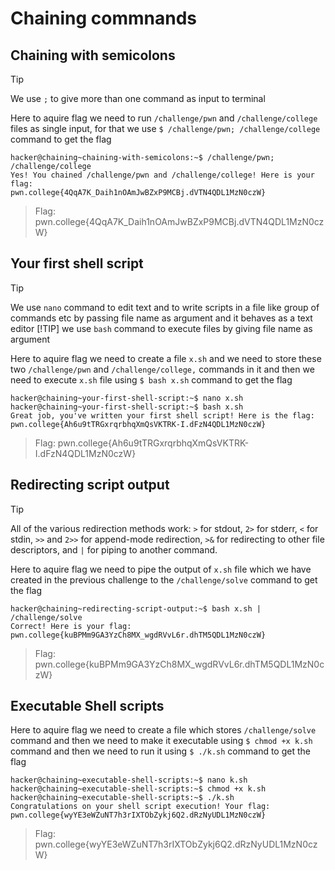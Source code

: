 # Chaining commnands
## Chaining with semicolons
>[!TIP]
>We use `;` to give more than one command as input to terminal

Here to aquire flag we need to run `/challenge/pwn` and `/challenge/college` files as single input, for that we use `$ /challenge/pwn; /challenge/college` command to get the flag
```
hacker@chaining~chaining-with-semicolons:~$ /challenge/pwn; /challenge/college
Yes! You chained /challenge/pwn and /challenge/college! Here is your flag:
pwn.college{4QqA7K_Daih1nOAmJwBZxP9MCBj.dVTN4QDL1MzN0czW}
```
>Flag: pwn.college{4QqA7K_Daih1nOAmJwBZxP9MCBj.dVTN4QDL1MzN0czW}

## Your first shell script
>[!TIP]
>We use `nano` command to edit text and to write scripts in a file like group of commands etc by passing file name as argument and it behaves as a text editor
>[!TIP]
>we use `bash` command to execute files by giving file name as argument

Here to aquire flag we need to create a file `x.sh` and we need to store these two `/challenge/pwn` and `/challenge/college,` commands in it and then we need to execute `x.sh` file using `$ bash x.sh` command to get the flag
```
hacker@chaining~your-first-shell-script:~$ nano x.sh
hacker@chaining~your-first-shell-script:~$ bash x.sh
Great job, you've written your first shell script! Here is the flag:
pwn.college{Ah6u9tTRGxrqrbhqXmQsVKTRK-I.dFzN4QDL1MzN0czW}
```
>Flag: pwn.college{Ah6u9tTRGxrqrbhqXmQsVKTRK-I.dFzN4QDL1MzN0czW}

## Redirecting script output
>[!TIP]
>All of the various redirection methods work: `>` for stdout, `2>` for stderr, `<` for stdin, `>>` and `2>>` for append-mode redirection, `>&` for redirecting to other file descriptors, and `|` for piping to another command.

Here to aquire flag we need to pipe the output of `x.sh` file which we have created in the previous challenge to the `/challenge/solve` command to get the flag
```
hacker@chaining~redirecting-script-output:~$ bash x.sh | /challenge/solve
Correct! Here is your flag:
pwn.college{kuBPMm9GA3YzCh8MX_wgdRVvL6r.dhTM5QDL1MzN0czW}
```
>Flag: pwn.college{kuBPMm9GA3YzCh8MX_wgdRVvL6r.dhTM5QDL1MzN0czW}

## Executable Shell scripts
Here to aquire flag we need to create a file which stores `/challenge/solve` command and then we need to make it executable using `$ chmod +x k.sh` command and then we need to run it using `$ ./k.sh` command to get the flag
```
hacker@chaining~executable-shell-scripts:~$ nano k.sh
hacker@chaining~executable-shell-scripts:~$ chmod +x k.sh
hacker@chaining~executable-shell-scripts:~$ ./k.sh
Congratulations on your shell script execution! Your flag:
pwn.college{wyYE3eWZuNT7h3rIXTObZykj6Q2.dRzNyUDL1MzN0czW}
```
>Flag: pwn.college{wyYE3eWZuNT7h3rIXTObZykj6Q2.dRzNyUDL1MzN0czW}
